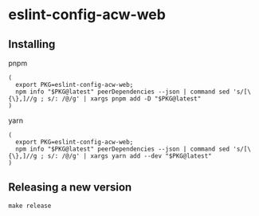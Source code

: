 # eslint-config-acw-web

## Installing

pnpm

```
(
  export PKG=eslint-config-acw-web;
  npm info "$PKG@latest" peerDependencies --json | command sed 's/[\{\},]//g ; s/: /@/g' | xargs pnpm add -D "$PKG@latest"
)
```

yarn

```
(
  export PKG=eslint-config-acw-web;
  npm info "$PKG@latest" peerDependencies --json | command sed 's/[\{\},]//g ; s/: /@/g' | xargs yarn add --dev "$PKG@latest"
)
```

## Releasing a new version

```
make release
```
